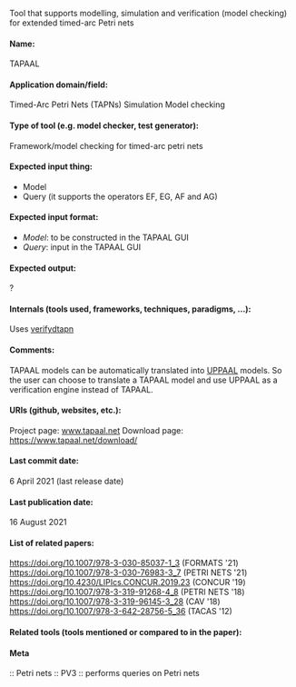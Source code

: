 Tool that supports modelling, simulation and verification (model checking) for extended timed-arc Petri nets

#### Name:
TAPAAL

#### Application domain/field:
Timed-Arc Petri Nets (TAPNs)
Simulation
Model checking

#### Type of tool (e.g. model checker, test generator):
Framework/model checking for timed-arc petri nets

#### Expected input thing:
- Model
- Query (it supports the operators EF, EG, AF and AG)

#### Expected input format:
- *Model*: to be constructed in the TAPAAL GUI
- *Query*: input in the TAPAAL GUI

#### Expected output:
?

#### Internals (tools used, frameworks, techniques, paradigms, ...):
Uses [verifydtapn](../verifydtapn.md)

#### Comments:
TAPAAL models can be automatically translated into [UPPAAL](../Frameworks/UPPAAL.md) models.  So the user can choose to translate a TAPAAL model and use UPPAAL as a verification engine instead of TAPAAL.

#### URIs (github, websites, etc.):
Project page: www.tapaal.net
Download page: https://www.tapaal.net/download/

#### Last commit date:
6 April 2021 (last release date)

#### Last publication date:
16 August 2021

#### List of related papers:
https://doi.org/10.1007/978-3-030-85037-1_3 (FORMATS '21)
https://doi.org/10.1007/978-3-030-76983-3_7 (PETRI NETS '21)
https://doi.org/10.4230/LIPIcs.CONCUR.2019.23 (CONCUR '19)
https://doi.org/10.1007/978-3-319-91268-4_8 (PETRI NETS '18)
https://doi.org/10.1007/978-3-319-96145-3_28 (CAV '18)
https://doi.org/10.1007/978-3-642-28756-5_36 (TACAS '12)

#### Related tools (tools mentioned or compared to in the paper):

#### Meta
:: Petri nets
:: PV3 :: performs queries on Petri nets